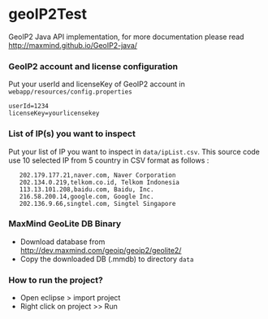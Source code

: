 # geoIP2Test
GeoIP2 Java API implementation, for more documentation please read http://maxmind.github.io/GeoIP2-java/

### GeoIP2 account and license configuration
Put your userId and licenseKey of GeoIP2 account in `webapp/resources/config.properties`
```properties
userId=1234
licenseKey=yourlicensekey
```

### List of IP(s) you want to inspect
Put your list of IP you want to inspect in `data/ipList.csv`.
This source code use 10 selected IP from 5 country in CSV format as follows : 
```csv
   202.179.177.21,naver.com, Naver Corporation
   202.134.0.219,telkom.co.id, Telkom Indonesia
   113.13.101.208,baidu.com, Baidu, Inc.
   216.58.200.14,google.com, Google Inc.
   202.136.9.66,singtel.com, Singtel Singapore
```

### MaxMind GeoLite DB Binary
- Download database from http://dev.maxmind.com/geoip/geoip2/geolite2/
- Copy the downloaded DB (.mmdb) to directory `data`

### How to run the project?
- Open eclipse > import project
- Right click on project >> Run 
